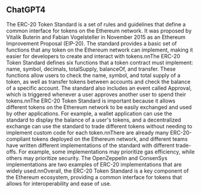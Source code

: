 ## ChatGPT4

The ERC-20 Token Standard is a set of rules and guidelines that define a common interface for tokens on the Ethereum network. It was proposed by Vitalik Buterin and Fabian Vogelsteller in November 2015 as an Ethereum Improvement Proposal (EIP-20). The standard provides a basic set of functions that any token on the Ethereum network can implement, making it easier for developers to create and interact with tokens.nnThe ERC-20 Token Standard defines six functions that a token contract must implement: name, symbol, decimals, totalSupply, balanceOf, and transfer. These functions allow users to check the name, symbol, and total supply of a token, as well as transfer tokens between accounts and check the balance of a specific account. The standard also includes an event called Approval, which is triggered whenever a user approves another user to spend their tokens.nnThe ERC-20 Token Standard is important because it allows different tokens on the Ethereum network to be easily exchanged and used by other applications. For example, a wallet application can use the standard to display the balance of a user's tokens, and a decentralized exchange can use the standard to trade different tokens without needing to implement custom code for each token.nnThere are already many ERC-20-compliant tokens deployed on the Ethereum network, and different teams have written different implementations of the standard with different trade-offs. For example, some implementations may prioritize gas efficiency, while others may prioritize security. The OpenZeppelin and ConsenSys implementations are two examples of ERC-20 implementations that are widely used.nnOverall, the ERC-20 Token Standard is a key component of the Ethereum ecosystem, providing a common interface for tokens that allows for interoperability and ease of use.

